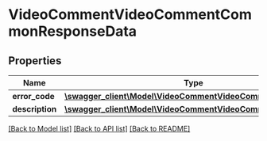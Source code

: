 # VideoCommentVideoCommentCommonResponseData

## Properties
Name | Type | Description | Notes
------------ | ------------- | ------------- | -------------
**error_code** | [**\swagger_client\Model\VideoCommentVideoCommentErrorCode**](VideoCommentVideoCommentErrorCode.md) |  | 
**description** | [**\swagger_client\Model\VideoCommentVideoCommentDescription**](VideoCommentVideoCommentDescription.md) |  | 

[[Back to Model list]](../README.md#documentation-for-models) [[Back to API list]](../README.md#documentation-for-api-endpoints) [[Back to README]](../README.md)

